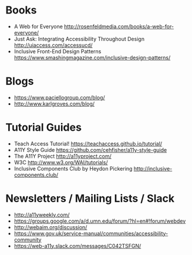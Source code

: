 # Books 
- A Web for Everyone http://rosenfeldmedia.com/books/a-web-for-everyone/
- Just Ask: Integrating Accessibility Throughout Design http://uiaccess.com/accessucd/
- Inclusive Front-End Design Patterns https://www.smashingmagazine.com/inclusive-design-patterns/

# Blogs
- https://www.paciellogroup.com/blog/
- http://www.karlgroves.com/blog/

# Tutorial Guides
- Teach Access Tutorial! https://teachaccess.github.io/tutorial/
- A11Y Style Guide https://github.com/cehfisher/a11y-style-guide
- The A11Y Project http://a11yproject.com/
- W3C http://www.w3.org/WAI/tutorials/
- Inclusive Components Club by Heydon Pickering http://inclusive-components.club/

# Newsletters / Mailing Lists / Slack
- http://a11yweekly.com/
- https://groups.google.com/a/d.umn.edu/forum/?hl=en#!forum/webdev
- http://webaim.org/discussion/
- https://www.gov.uk/service-manual/communities/accessibility-community 
- https://web-a11y.slack.com/messages/C042TSFGN/
